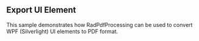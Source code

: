 ##  Export UI Element 

This sample demonstrates how RadPdfProcessing can be used to convert WPF (Silverlight) UI elements to PDF format.

[//]: <keywords: xaml,pdf>